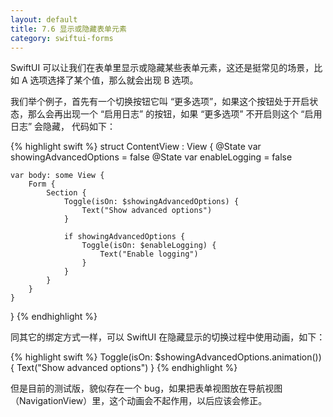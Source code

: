 ```yaml
---
layout: default
title: 7.6 显示或隐藏表单元素
category: swiftui-forms
---
```


SwiftUI 可以让我们在表单里显示或隐藏某些表单元素，这还是挺常见的场景，比如 A 选项选择了某个值，那么就会出现 B 选项。

我们举个例子，首先有一个切换按钮它叫 “更多选项”，如果这个按钮处于开启状态，那么会再出现一个 “启用日志” 的按钮，如果 “更多选项” 不开启则这个 “启用日志” 会隐藏， 代码如下：

{% highlight swift %}
struct ContentView : View {
    @State var showingAdvancedOptions = false
    @State var enableLogging = false

    var body: some View {
        Form {
            Section {
                Toggle(isOn: $showingAdvancedOptions) {
                    Text("Show advanced options")
                }

                if showingAdvancedOptions {
                    Toggle(isOn: $enableLogging) {
                        Text("Enable logging")
                    }
                }
            }
        }
    }
}
{% endhighlight %}

同其它的绑定方式一样，可以 SwiftUI 在隐藏显示的切换过程中使用动画，如下： 

{% highlight swift %}
Toggle(isOn: $showingAdvancedOptions.animation()) {
    Text("Show advanced options")
}
{% endhighlight %}

但是目前的测试版，貌似存在一个 bug，如果把表单视图放在导航视图（NavigationView）里，这个动画会不起作用，以后应该会修正。